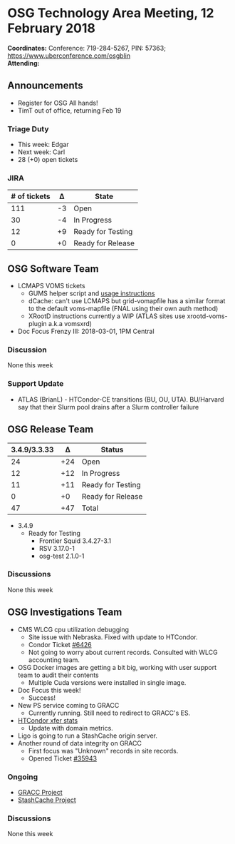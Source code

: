 # OSG Technology Area Meeting, 12 February 2018

**Coordinates:** Conference: 719-284-5267, PIN: 57363; <https://www.uberconference.com/osgblin>   
**Attending:**  


## Announcements

-   Register for OSG All hands!
-   TimT out of office, returning Feb 19


### Triage Duty

-   This week: Edgar
-   Next week: Carl
-   28 (+0) open tickets


### JIRA

| # of tickets | &Delta; | State             |
|------------ |------- |----------------- |
| 111          | -3      | Open              |
| 30           | -4      | In Progress       |
| 12           | +9      | Ready for Testing |
| 0            | +0      | Ready for Release |


## OSG Software Team

-   LCMAPS VOMS tickets  
    -   GUMS helper script and [usage instructions](http://opensciencegrid.github.io/docs/security/lcmaps-voms-authentication/#migrating-from-gums)
    -   dCache: can't use LCMAPS but grid-vomapfile has a similar format to the default voms-mapfile (FNAL using their own auth method)
    -   XRootD instructions currently a WIP (ATLAS sites use xrootd-voms-plugin a.k.a vomsxrd)
-   Doc Focus Frenzy III: 2018-03-01, 1PM Central


### Discussion

None this week  


### Support Update

-   ATLAS (BrianL) - HTCondor-CE transitions (BU, OU, UTA). BU/Harvard say that their Slurm pool drains after a Slurm controller failure


## OSG Release Team

| 3.4.9/3.3.33 | &Delta; | Status            |
|------------ |------- |----------------- |
| 24           | +24     | Open              |
| 12           | +12     | In Progress       |
| 11           | +11     | Ready for Testing |
| 0            | +0      | Ready for Release |
| 47           | +47     | Total             |

-   3.4.9  
    -   Ready for Testing  
        -   Frontier Squid 3.4.27-3.1
        -   RSV 3.17.0-1
        -   osg-test 2.1.0-1


### Discussions

None this week  


## OSG Investigations Team

-   CMS WLCG cpu utilization debugging  
    -   Site issue with Nebraska.  Fixed with update to HTCondor.
    -   Condor Ticket [#6426](https://htcondor-wiki.cs.wisc.edu/index.cgi/tktview?tn=6426)
    -   Not going to worry about current records.  Consulted with WLCG accounting team.
-   OSG Docker images are getting a bit big, working with user support team to audit their contents  
    -   Multiple Cuda versions were installed in single image.
-   Doc Focus this week!  
    -   Success!
-   New PS service coming to GRACC  
    -   Currently running.  Still need to redirect to GRACC's ES.
-   [HTCondor xfer stats](https://gracc.opensciencegrid.org/kibana/app/kibana#/dashboard/AWC4YIw_ZzwVQT7jgpwE)  
    -   Update with domain metrics.
-   Ligo is going to run a StashCache origin server.
-   Another round of data integrity on GRACC  
    -   First focus was "Unknown" records in site records.
    -   Opened Ticket [#35943](https://ticket.grid.iu.edu/35943)


### Ongoing

-   [GRACC Project](https://jira.opensciencegrid.org/projects/GRACC/)
-   [StashCache Project](https://opensciencegrid.github.io/StashCache/)


### Discussions

None this week
